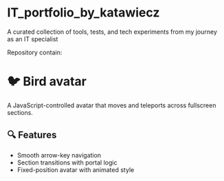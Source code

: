 # IT_portfolio_by_katawiecz
A curated collection of tools, tests, and tech experiments from my journey as an IT specialist

Repository contain:

# 🐦 Bird avatar

A JavaScript-controlled avatar that moves and teleports across fullscreen sections.

## 🔍 Features
- Smooth arrow-key navigation
- Section transitions with portal logic
- Fixed-position avatar with animated style
